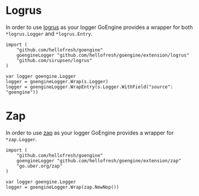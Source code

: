# Logrus

In order to use [logrus] as your logger GoEngine provides a wrapper for both `*logrus.Logger` and `*logrus.Entry`. 

```golang
import (
    "github.com/hellofresh/goengine"
    goengineLogger "github.com/hellofresh/goengine/extension/logrus"
    "github.com/sirupsen/logrus"
)

var logger goengine.Logger
logger = goengineLogger.Wrap(s.Logger)
logger = goengineLogger.WrapEntry(s.Logger.WithField("source": "goengine"))
```

# Zap

In order to use [zap] as your logger GoEngine provides a wrapper for `*zap.Logger`. 

```golang
import (
    "github.com/hellofresh/goengine"
	goengineLogger "github.com/hellofresh/goengine/extension/zap"
	"go.uber.org/zap"
)

var logger goengine.Logger
logger = goengineLogger.Wrap(zap.NewNop())
```


[logrus]: https://github.com/sirupsen/logrus
[zap]: https://github.com/uber-go/zap/
